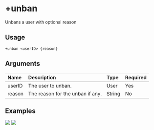 # +unban
Unbans a user with optional reason

## Usage
```
+unban <userID> {reason}
```

## Arguments
Name | Description | Type | Required
:-- | :-- | :-- | :--
userID | The user to unban. | User | Yes
reason | The reason for the unban if any. | String | No

## Examples
![](https://tawk.link/60e18ecd649e0a0a5cca7167/kb/attachments/8hbd36TlHX.jpg)
![](https://tawk.link/60e18ecd649e0a0a5cca7167/kb/attachments/pfK566-kcs.jpg)
